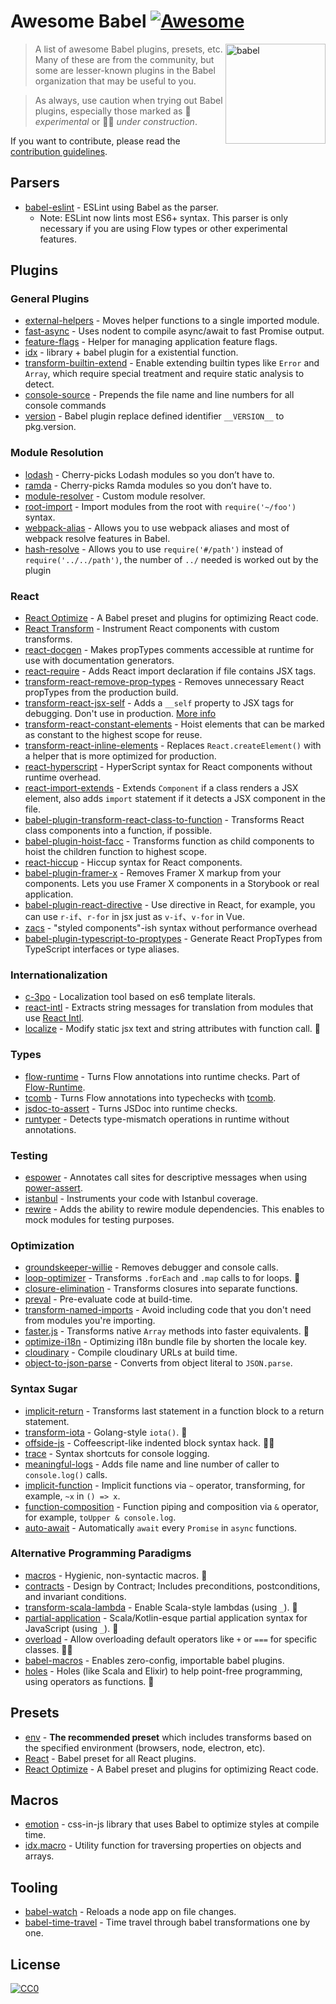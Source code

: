 # Awesome Babel [![Awesome](https://cdn.rawgit.com/sindresorhus/awesome/d7305f38d29fed78fa85652e3a63e154dd8e8829/media/badge.svg)](https://github.com/sindresorhus/awesome)

[<img src="https://babeljs.io/images/logo.svg" width="160" align="right" alt="babel">](http://babeljs.io)

> A list of awesome Babel plugins, presets, etc. Many of these are from the community, but some are lesser-known
> plugins in the Babel organization that may be useful to you.

> As always, use caution when trying out Babel plugins, especially those marked as 🔧 *experimental* or 🔧🚧 *under construction*.

If you want to contribute, please read the [contribution guidelines](contributing.md).

## Parsers

 - [babel-eslint](https://github.com/babel/babel-eslint) - ESLint using Babel as the parser.
   - Note: ESLint now lints most ES6+ syntax. This parser is only necessary if you are using Flow types or other experimental features.

## Plugins

### General Plugins

 - [external-helpers](https://www.npmjs.com/package/babel-plugin-external-helpers) - Moves helper functions to a single imported module.
 - [fast-async](https://github.com/MatAtBread/fast-async) - Uses nodent to compile async/await to fast Promise output.
 - [feature-flags](https://github.com/ember-cli/babel-plugin-feature-flags) - Helper for managing application feature flags.
 - [idx](https://github.com/facebookincubator/idx) - library + babel plugin for a existential function.
 - [transform-builtin-extend](https://github.com/loganfsmyth/babel-plugin-transform-builtin-extend) - Enable extending builtin types like `Error` and `Array`, which require special treatment and require static analysis to detect.
 - [console-source](https://github.com/peteringram0/babel-plugin-console-source) - Prepends the file name and line numbers for all console commands
 - [version](https://github.com/hustcc/babel-plugin-version) - Babel plugin replace defined identifier `__VERSION__` to pkg.version.

### Module Resolution

 - [lodash](https://github.com/lodash/babel-plugin-lodash) - Cherry-picks Lodash modules so you don’t have to.
 - [ramda](https://github.com/megawac/babel-plugin-ramda) - Cherry-picks Ramda modules so you don’t have to.
 - [module-resolver](https://github.com/tleunen/babel-plugin-module-resolver) - Custom module resolver.
 - [root-import](https://github.com/entwicklerstube/babel-plugin-root-import) - Import modules from the root with `require('~/foo')` syntax.
 - [webpack-alias](https://github.com/trayio/babel-plugin-webpack-alias) - Allows you to use webpack aliases and most of webpack resolve features in Babel.
 - [hash-resolve](https://github.com/miketamis/babel-plugin-hash-resolve) - Allows you to use `require('#/path')` instead of `require('../../path')`, the number of `../` needed is worked out by the plugin

### React

 - [React Optimize](https://github.com/thejameskyle/babel-react-optimize) - A Babel preset and plugins for optimizing React code.
 - [React Transform](https://github.com/gaearon/babel-plugin-react-transform) - Instrument React components with custom transforms.
 - [react-docgen](https://github.com/kadirahq/babel-plugin-react-docgen) - Makes propTypes comments accessible at runtime for use with documentation generators.
 - [react-require](https://github.com/vslinko/babel-plugin-react-require) - Adds React import declaration if file contains JSX tags.
 - [transform-react-remove-prop-types](https://github.com/oliviertassinari/babel-plugin-transform-react-remove-prop-types) - Removes unnecessary React propTypes from the production build.
 - [transform-react-jsx-self](https://github.com/babel/babel/tree/master/packages/babel-plugin-transform-react-jsx-self) - Adds a `__self` property to JSX tags for debugging. Don't use in production. [More info](https://github.com/babel/babel/pull/3540)
 - [transform-react-constant-elements](https://www.npmjs.com/package/babel-plugin-transform-react-constant-elements) - Hoist elements that can be marked as constant to the highest scope for reuse.
 - [transform-react-inline-elements](https://www.npmjs.com/package/babel-plugin-transform-react-inline-elements) - Replaces `React.createElement()` with a helper that is more optimized for production.
 - [react-hyperscript](https://github.com/roman01la/babel-plugin-react-hyperscript) - HyperScript syntax for React components without runtime overhead.
 - [react-import-extends](https://github.com/vijaysutrave/babel-plugin-react-import-extends) - Extends `Component` if a class renders a JSX element, also adds `import` statement if it detects a JSX component in the file.
 - [babel-plugin-transform-react-class-to-function](https://github.com/remcohaszing/babel-plugin-transform-react-class-to-function) - Transforms React class components into a function, if possible.
 - [babel-plugin-hoist-facc](https://github.com/strayiker/babel-plugin-hoist-facc) - Transforms function as child components to hoist the children function to highest scope.
 - [react-hiccup](https://github.com/callwait/babel-plugin-react-hiccup) - Hiccup syntax for React components.
 - [babel-plugin-framer-x](https://github.com/eschaefer/babel-plugin-framer-x) - Removes Framer X markup from your components. Lets you use Framer X components in a Storybook or real application.
 - [babel-plugin-react-directive](https://github.com/evolify/babel-plugin-react-directive) - Use directive in React, for example, you can use `r-if`、`r-for` in jsx just as `v-if`、`v-for` in Vue.
 - [zacs](https://github.com/nozbe/zacs) - "styled components"-ish syntax without performance overhead
 - [babel-plugin-typescript-to-proptypes](https://github.com/milesj/babel-plugin-typescript-to-proptypes) - Generate React PropTypes from TypeScript interfaces or type aliases.

### Internationalization

 - [c-3po](https://c-3po.js.org) - Localization tool based on es6 template literals.
 - [react-intl](https://github.com/yahoo/react-intl) - Extracts string messages for translation from modules that use [React Intl](https://github.com/yahoo/react-intl).
 - [localize](https://github.com/amerani/babel-plugin-localize) - Modify static jsx text and string attributes with function call. 🔧

### Types

 - [flow-runtime](https://github.com/codemix/flow-runtime/tree/master/packages/babel-plugin-flow-runtime) - Turns Flow annotations into runtime checks. Part of [Flow-Runtime](https://codemix.github.io/flow-runtime).
 - [tcomb](https://github.com/gcanti/babel-plugin-tcomb) - Turns Flow annotations into typechecks with [tcomb](https://github.com/gcanti/tcomb).
 - [jsdoc-to-assert](https://github.com/azu/babel-plugin-jsdoc-to-assert) - Turns JSDoc into runtime checks.
 - [runtyper](https://github.com/vitalets/babel-plugin-runtyper) - Detects type-mismatch operations in runtime without annotations.

### Testing

 - [espower](https://github.com/power-assert-js/babel-plugin-espower) - Annotates call sites for descriptive messages when using [power-assert](https://github.com/power-assert-js/power-assert).
 - [istanbul](https://github.com/istanbuljs/babel-plugin-istanbul) - Instruments your code with Istanbul coverage.
 - [rewire](https://github.com/speedskater/babel-plugin-rewire) - Adds the ability to rewire module dependencies. This enables to mock modules for testing purposes.

### Optimization

 - [groundskeeper-willie](https://github.com/betaorbust/babel-plugin-groundskeeper-willie) - Removes debugger and console calls.
 - [loop-optimizer](https://github.com/vihanb/babel-plugin-loop-optimizer) - Transforms `.forEach` and `.map` calls to for loops. 🔧
 - [closure-elimination](https://github.com/codemix/babel-plugin-closure-elimination) - Transforms closures into separate functions.
 - [preval](https://github.com/kentcdodds/babel-plugin-preval) - Pre-evaluate code at build-time.
 - [transform-named-imports](https://github.com/SectorLabs/babel-plugin-transform-named-imports) - Avoid including code that you don't need from modules you're importing.
 - [faster.js](https://github.com/vzhou842/faster.js) - Transforms native `Array` methods into faster equivalents. 🔧
 - [optimize-i18n](https://github.com/hustcc/babel-plugin-optimize-i18n) - Optimizing i18n bundle file by shorten the locale key.
 - [cloudinary](https://github.com/trivago/babel-plugin-cloudinary) - Compile cloudinary URLs at build time.
 - [object-to-json-parse](https://github.com/nd-02110114/babel-plugin-object-to-json-parse) - Converts from object literal to `JSON.parse`.

### Syntax Sugar

 - [implicit-return](https://github.com/miraks/babel-plugin-implicit-return) - Transforms last statement in a function block to a return statement.
 - [transform-iota](https://github.com/passcod/babel-plugin-transform-iota) - Golang-style `iota()`. 🔧
 - [offside-js](https://github.com/shanewholloway/babel-plugin-offside-js) - Coffeescript-like indented block syntax hack. 🔧🚧
 - [trace](https://github.com/codemix/babel-plugin-trace) - Syntax shortcuts for console logging.
 - [meaningful-logs](https://github.com/furstenheim/babel-plugin-meaningful-logs) - Adds file name and line number of caller to `console.log()` calls.
 - [implicit-function](https://github.com/haskellcamargo/babel-plugin-implicit-function) - Implicit functions via `~` operator, transforming, for example, `~x` in `() => x`.
 - [function-composition](https://github.com/haskellcamargo/babel-plugin-function-composition) - Function piping and composition via `&` operator, for example, `toUpper & console.log`.
 - [auto-await](https://github.com/ziolko/babel-plugin-auto-await) - Automatically `await` every `Promise` in `async` functions.

### Alternative Programming Paradigms

 - [macros](https://github.com/codemix/babel-plugin-macros) - Hygienic, non-syntactic macros. 🔧
 - [contracts](https://github.com/codemix/babel-plugin-contracts) - Design by Contract; Includes preconditions, postconditions, and invariant conditions.
 - [transform-scala-lambda](https://github.com/xtuc/babel-plugin-transform-scala-lambda) - Enable Scala-style lambdas (using `_`). 🔧
 - [partial-application](https://github.com/citycide/babel-plugin-partial-application) - Scala/Kotlin-esque partial application syntax for JavaScript (using `_`). 🔧
 - [overload](https://github.com/foxbenjaminfox/babel-plugin-overload) - Allow overloading default operators like `+` or `===` for specific classes. 🔧🚧
 - [babel-macros](https://github.com/kentcdodds/babel-macros) - Enables zero-config, importable babel plugins.
 - [holes](https://github.com/rung-tools/babel-plugin-holes) - Holes (like Scala and Elixir) to help point-free programming, using operators as functions. 🔧

## Presets

 - [env](https://github.com/babel/babel/tree/master/packages/babel-preset-env) - **The recommended preset** which includes transforms based on the specified environment (browsers, node, electron, etc).
 - [React](https://www.npmjs.com/package/babel-preset-react) - Babel preset for all React plugins.
 - [React Optimize](https://github.com/thejameskyle/babel-react-optimize) - A Babel preset and plugins for optimizing React code.

## Macros

 - [emotion](https://github.com/emotion-js/emotion) - css-in-js library that uses Babel to optimize styles at compile time.
 - [idx.macro](https://www.npmjs.com/package/idx.macro) - Utility function for traversing properties on objects and arrays.

## Tooling

 - [babel-watch](https://github.com/kmagiera/babel-watch) - Reloads a node app on file changes.
 - [babel-time-travel](https://github.com/boopathi/babel-time-travel) - Time travel through babel transformations one by one.


## License

[![CC0](https://i.creativecommons.org/p/zero/1.0/88x31.png)](https://creativecommons.org/publicdomain/zero/1.0/)
